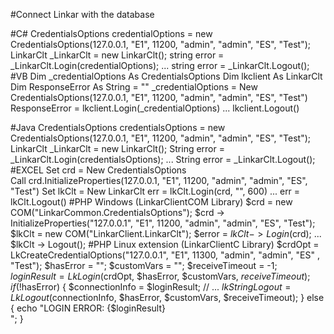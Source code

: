 #Connect Linkar with the database

#C#
		CredentialsOptions credentialOptions = new CredentialsOptions(127.0.0.1, "E1", 11200, "admin", "admin", "ES", "Test");
		LinkarClt _LinkarClt = new LinkarClt();
		string error = _LinkarClt.Login(credentialOptions);
		...
		string error = _LinkarClt.Logout();
#VB
		Dim _credentialOptions As CredentialsOptions
		Dim lkclient As LinkarClt
		Dim ResponseError As String = ""
		_credentialOptions = New CredentialsOptions(127.0.0.1, "E1", 11200, "admin", "admin", "ES", "Test")
		ResponseError = lkclient.Login(_credentialOptions)
		...
		lkclient.Logout()

#Java
		CredentialsOptions credentialsOptions = new CredentialsOptions(127.0.0.1, "E1", 11200, "admin", "admin", "ES", "Test");
		LinkarClt _LinkarClt = new LinkarClt();
		String error =  _LinkarClt.Login(credentialsOptions);
		...
		String error = _LinkarClt.Logout();
#EXCEL
		Set crd = New CredentialsOptions        
		Call crd.InitializeProperties(127.0.0.1, "E1", 11200, "admin", "admin", "ES", "Test")
		Set lkClt = New LinkarClt
		err = lkClt.Login(crd, "", 600)
		...
		err = lkClt.Logout()
#PHP Windows (LinkarClientCOM Library)
		$crd = new COM("LinkarCommon.CredentialsOptions");
		$crd -> InitializeProperties("127.0.0.1", "E1", 11200, "admin", "admin", "ES", "Test");
		$lkClt = new COM("LinkarClient.LinkarClt");
		$error = $lkClt -> Login($crd);
		...
		$lkClt -> Logout();
#PHP Linux extension (LinkarClientC Library)
		$crdOpt = LkCreateCredentialOptions("127.0.0.1", "E1", 11300, "admin", "admin", "ES" , "Test");
		$hasError = "";
		$customVars = "";
		$receiveTimeout = -1;
		$loginResult = LkLogin($crdOpt, $hasError, $customVars, $receiveTimeout);
		if (!$hasError)
		{
			$connectionInfo = $loginResult;
			// ...
			$lkStringLogout = LkLogout($connectionInfo, $hasError, $customVars, $receiveTimeout);
		}
		else
		{
			echo "LOGIN ERROR: {$loginResult}<br />";
		}







